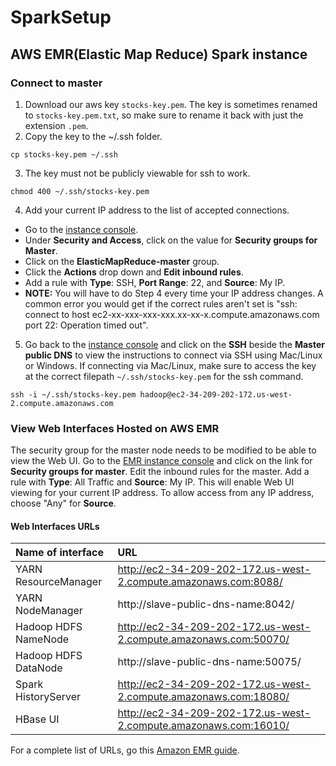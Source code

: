 # SparkSetup
## AWS EMR(Elastic Map Reduce) Spark instance
### Connect to master
1. Download our aws key `stocks-key.pem`. The key is sometimes renamed to `stocks-key.pem.txt`, so make sure to rename it back with just the extension `.pem`.
2. Copy the key to the ~/.ssh folder.
```
cp stocks-key.pem ~/.ssh
```
3. The key must not be publicly viewable for ssh to work.
```
chmod 400 ~/.ssh/stocks-key.pem
```
4. Add your current IP address to the list of accepted connections.
  * Go to the [instance console](https://us-west-2.console.aws.amazon.com/elasticmapreduce/home?region=us-west-2#cluster-details:j-DSGOARB26PVS).
  * Under **Security and Access**, click on the value for **Security groups for Master**.
  * Click on the **ElasticMapReduce-master** group.
  * Click the **Actions** drop down and **Edit inbound rules**.
  * Add a rule with **Type**: SSH, **Port Range**: 22, and **Source**: My IP.
  * **NOTE:** You will have to do Step 4 every time your IP address changes. A common error you would get if the correct rules aren't set is "ssh: connect to host ec2-xx-xxx-xxx-xxx.xx-xx-x.compute.amazonaws.com port 22: Operation timed out".
5. Go back to the [instance console](https://us-west-2.console.aws.amazon.com/elasticmapreduce/home?region=us-west-2#cluster-details:j-DSGOARB26PVS) and click on the **SSH** beside the **Master public DNS** to view the instructions to connect via SSH using Mac/Linux or Windows. If connecting via Mac/Linux, make sure to access the key at the correct filepath `~/.ssh/stocks-key.pem` for the ssh command.
```
ssh -i ~/.ssh/stocks-key.pem hadoop@ec2-34-209-202-172.us-west-2.compute.amazonaws.com
```
### View Web Interfaces Hosted on AWS EMR
The security group for the master node needs to be modified to be able to view the Web UI. Go to the [EMR instance console](https://us-west-2.console.aws.amazon.com/elasticmapreduce/home?region=us-west-2#cluster-details:j-DSGOARB26PVS) and click on the link for **Security groups for master**. Edit the inbound rules for the master. Add a rule with **Type**: All Traffic and **Source**: My IP. This will enable Web UI viewing for your current IP address. To allow access from any IP address, choose "Any" for **Source**.
#### Web Interfaces URLs
|Name of interface  |URL                                                                  |
|:----------------  |:------------------------------------------------------------------- |
|YARN ResourceManager | http://ec2-34-209-202-172.us-west-2.compute.amazonaws.com:8088/   |
|YARN NodeManager     | http://slave-public-dns-name:8042/                                |
|Hadoop HDFS NameNode	| http://ec2-34-209-202-172.us-west-2.compute.amazonaws.com:50070/  |
|Hadoop HDFS DataNode	| http://slave-public-dns-name:50075/                               |
|Spark HistoryServer  | http://ec2-34-209-202-172.us-west-2.compute.amazonaws.com:18080/  |
|HBase UI             | http://ec2-34-209-202-172.us-west-2.compute.amazonaws.com:16010/  |

For a complete list of URLs, go this [Amazon EMR guide](http://docs.aws.amazon.com//emr/latest/ManagementGuide/emr-web-interfaces.html).
